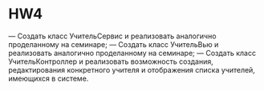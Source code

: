 # HW4

— Создать класс УчительСервис и реализовать аналогично проделанному на семинаре;
— Создать класс УчительВью и реализовать аналогично проделанному на семинаре;
— Создать класс УчительКонтроллер и реализовать возможность создания, редактирования конкретного учителя и отображения списка учителей, имеющихся в системе.
